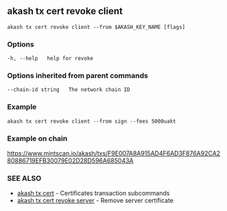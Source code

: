 ## akash tx cert revoke client

```
akash tx cert revoke client --from $AKASH_KEY_NAME [flags]
```

### Options

```
-h, --help   help for revoke
```

### Options inherited from parent commands

```
--chain-id string   The network chain ID
```

### Example

```
akash tx cert revoke client --from sign --fees 5000uakt
```

### Example on chain

https://www.mintscan.io/akash/txs/F9E007A8A915AD4F6AD3F876A92CA280886719EFB30079E02D28D596A685043A

### SEE ALSO

* [akash tx cert](akash_tx_cert.md)	 - Certificates transaction subcommands
* [akash tx cert revoke server](akash_tx_cert_revoke_server.md)	 - Remove server certificate
